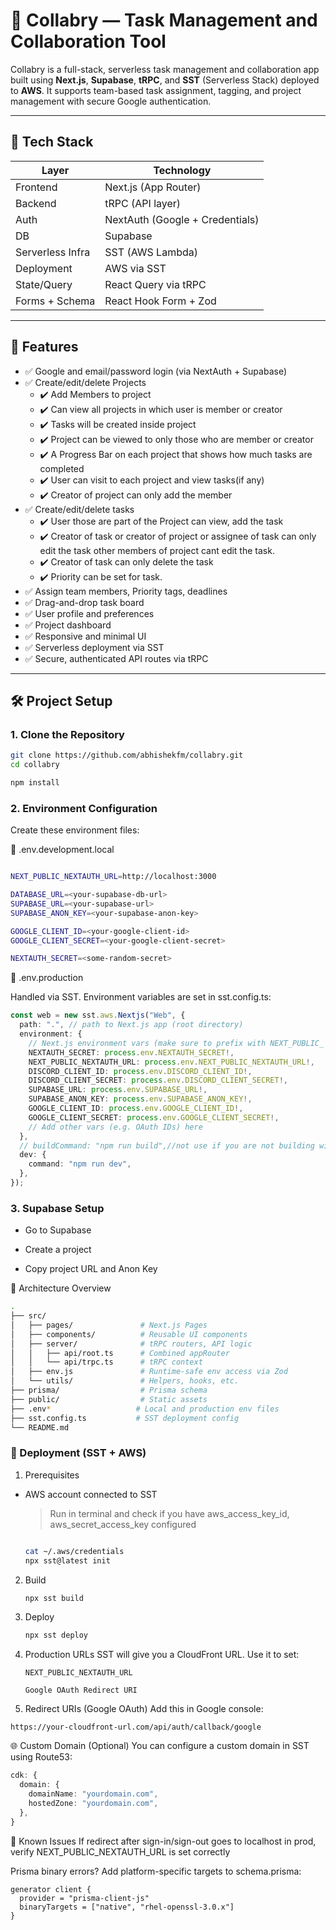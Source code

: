 # 🧩 Collabry — Task Management and Collaboration Tool

Collabry is a full-stack, serverless task management and collaboration app built using **Next.js**, **Supabase**, **tRPC**, and **SST** (Serverless Stack) deployed to **AWS**. It supports team-based task assignment, tagging, and project management with secure Google authentication.

---

## 📐 Tech Stack

| Layer            | Technology                      |
| ---------------- | ------------------------------- |
| Frontend         | Next.js (App Router)            |
| Backend          | tRPC (API layer)                |
| Auth             | NextAuth (Google + Credentials) |
| DB               | Supabase                        |
| Serverless Infra | SST (AWS Lambda)                |
| Deployment       | AWS via SST                     |
| State/Query      | React Query via tRPC            |
| Forms + Schema   | React Hook Form + Zod           |

---

## 🚀 Features

- ✅ Google and email/password login (via NextAuth + Supabase)
- ✅ Create/edit/delete Projects
  - ✔️ Add Members to project
  - ✔️ Can view all projects in which user is member or creator
  - ✔️ Tasks will be created inside project
  - ✔️ Project can be viewed to only those who are member or creator
  - ✔️ A Progress Bar on each project that shows how much tasks are completed
  - ✔️ User can visit to each project and view tasks(if any)
  - ✔️ Creator of project can only add the member
- ✅ Create/edit/delete tasks
  - ✔️ User those are part of the Project can view, add the task
  - ✔️ Creator of task or creator of project or assignee of task can only edit the task other members of project cant edit the task.
  - ✔️ Creator of task can only delete the task
  - ✔️ Priority can be set for task.
- ✅ Assign team members, Priority tags, deadlines
- ✅ Drag-and-drop task board
- ✅ User profile and preferences
- ✅ Project dashboard
- ✅ Responsive and minimal UI
- ✅ Serverless deployment via SST
- ✅ Secure, authenticated API routes via tRPC

---

## 🛠️ Project Setup

### 1. Clone the Repository

```bash
git clone https://github.com/abhishekfm/collabry.git
cd collabry

npm install

```

### 2. Environment Configuration

Create these environment files:

📄 .env.development.local

```bash

NEXT_PUBLIC_NEXTAUTH_URL=http://localhost:3000

DATABASE_URL=<your-supabase-db-url>
SUPABASE_URL=<your-supabase-url>
SUPABASE_ANON_KEY=<your-supabase-anon-key>

GOOGLE_CLIENT_ID=<your-google-client-id>
GOOGLE_CLIENT_SECRET=<your-google-client-secret>

NEXTAUTH_SECRET=<some-random-secret>

```

📄 .env.production

Handled via SST. Environment variables are set in sst.config.ts:

```ts
const web = new sst.aws.Nextjs("Web", {
  path: ".", // path to Next.js app (root directory)
  environment: {
    // Next.js environment vars (make sure to prefix with NEXT_PUBLIC_ for client-side)
    NEXTAUTH_SECRET: process.env.NEXTAUTH_SECRET!,
    NEXT_PUBLIC_NEXTAUTH_URL: process.env.NEXT_PUBLIC_NEXTAUTH_URL!,
    DISCORD_CLIENT_ID: process.env.DISCORD_CLIENT_ID!,
    DISCORD_CLIENT_SECRET: process.env.DISCORD_CLIENT_SECRET!,
    SUPABASE_URL: process.env.SUPABASE_URL!,
    SUPABASE_ANON_KEY: process.env.SUPABASE_ANON_KEY!,
    GOOGLE_CLIENT_ID: process.env.GOOGLE_CLIENT_ID!,
    GOOGLE_CLIENT_SECRET: process.env.GOOGLE_CLIENT_SECRET!,
    // Add other vars (e.g. OAuth IDs) here
  },
  // buildCommand: "npm run build",//not use if you are not building with open next
  dev: {
    command: "npm run dev",
  },
});
```

### 3. Supabase Setup

- Go to Supabase

- Create a project

- Copy project URL and Anon Key

🧱 Architecture Overview

```bash
.
├── src/
│   ├── pages/               # Next.js Pages
│   ├── components/          # Reusable UI components
│   ├── server/              # tRPC routers, API logic
│   │   ├── api/root.ts      # Combined appRouter
│   │   └── api/trpc.ts      # tRPC context
│   ├── env.js               # Runtime-safe env access via Zod
│   └── utils/               # Helpers, hooks, etc.
├── prisma/                  # Prisma schema
├── public/                  # Static assets
├── .env*                   # Local and production env files
├── sst.config.ts           # SST deployment config
└── README.md

```

### 🚢 Deployment (SST + AWS)

1. Prerequisites

- AWS account connected to SST

  > Run in terminal and check if you have aws_access_key_id,
  > aws_secret_access_key configured

  ```bash

  cat ~/.aws/credentials
  npx sst@latest init

  ```

2.  Build
    ```bash
    npx sst build
    ```
3.  Deploy
    ```bash
    npx sst deploy
    ```
4.  Production URLs
    SST will give you a CloudFront URL. Use it to set:

        NEXT_PUBLIC_NEXTAUTH_URL

        Google OAuth Redirect URI

5.  Redirect URIs (Google OAuth)
    Add this in Google console:

```arduino
https://your-cloudfront-url.com/api/auth/callback/google

```

🌐 Custom Domain (Optional)
You can configure a custom domain in SST using Route53:

```ts
cdk: {
  domain: {
    domainName: "yourdomain.com",
    hostedZone: "yourdomain.com",
  },
}
```

🧩 Known Issues
If redirect after sign-in/sign-out goes to localhost in prod, verify NEXT_PUBLIC_NEXTAUTH_URL is set correctly

Prisma binary errors? Add platform-specific targets to schema.prisma:

```prisma
generator client {
  provider = "prisma-client-js"
  binaryTargets = ["native", "rhel-openssl-3.0.x"]
}
```
